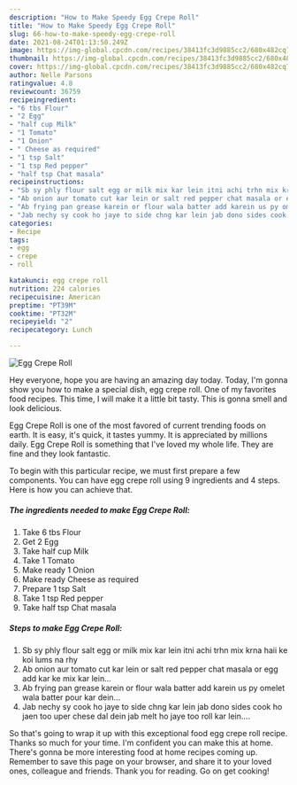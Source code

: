 ```yaml
---
description: "How to Make Speedy Egg Crepe Roll"
title: "How to Make Speedy Egg Crepe Roll"
slug: 66-how-to-make-speedy-egg-crepe-roll
date: 2021-08-24T01:13:50.249Z
image: https://img-global.cpcdn.com/recipes/38413fc3d9885cc2/680x482cq70/egg-crepe-roll-recipe-main-photo.jpg
thumbnail: https://img-global.cpcdn.com/recipes/38413fc3d9885cc2/680x482cq70/egg-crepe-roll-recipe-main-photo.jpg
cover: https://img-global.cpcdn.com/recipes/38413fc3d9885cc2/680x482cq70/egg-crepe-roll-recipe-main-photo.jpg
author: Nelle Parsons
ratingvalue: 4.8
reviewcount: 36759
recipeingredient:
- "6 tbs Flour"
- "2 Egg"
- "half cup Milk"
- "1 Tomato"
- "1 Onion"
- " Cheese as required"
- "1 tsp Salt"
- "1 tsp Red pepper"
- "half tsp Chat masala"
recipeinstructions:
- "Sb sy phly flour salt egg or milk mix kar lein itni achi trhn mix krna haii ke koi lums na rhy"
- "Ab onion aur tomato cut kar lein or salt red pepper chat masala or egg add kar ke mix kar lein..."
- "Ab frying pan grease karein or flour wala batter add karein us py omelet wala batter pour kar dein..."
- "Jab nechy sy cook ho jaye to side chng kar lein jab dono sides cook ho jaen too uper chese dal dein jab melt ho jaye too roll kar lein...."
categories:
- Recipe
tags:
- egg
- crepe
- roll

katakunci: egg crepe roll 
nutrition: 224 calories
recipecuisine: American
preptime: "PT39M"
cooktime: "PT32M"
recipeyield: "2"
recipecategory: Lunch

---
```



![Egg Crepe Roll](https://img-global.cpcdn.com/recipes/38413fc3d9885cc2/680x482cq70/egg-crepe-roll-recipe-main-photo.jpg)

Hey everyone, hope you are having an amazing day today. Today, I'm gonna show you how to make a special dish, egg crepe roll. One of my favorites food recipes. This time, I will make it a little bit tasty. This is gonna smell and look delicious.



Egg Crepe Roll is one of the most favored of current trending foods on earth. It is easy, it's quick, it tastes yummy. It is appreciated by millions daily. Egg Crepe Roll is something that I've loved my whole life. They are fine and they look fantastic.


To begin with this particular recipe, we must first prepare a few components. You can have egg crepe roll using 9 ingredients and 4 steps. Here is how you can achieve that.

<!--inarticleads1-->

##### The ingredients needed to make Egg Crepe Roll:

1. Take 6 tbs Flour
1. Get 2 Egg
1. Take half cup Milk
1. Take 1 Tomato
1. Make ready 1 Onion
1. Make ready  Cheese as required
1. Prepare 1 tsp Salt
1. Take 1 tsp Red pepper
1. Take half tsp Chat masala




<!--inarticleads2-->

##### Steps to make Egg Crepe Roll:

1. Sb sy phly flour salt egg or milk mix kar lein itni achi trhn mix krna haii ke koi lums na rhy
1. Ab onion aur tomato cut kar lein or salt red pepper chat masala or egg add kar ke mix kar lein...
1. Ab frying pan grease karein or flour wala batter add karein us py omelet wala batter pour kar dein...
1. Jab nechy sy cook ho jaye to side chng kar lein jab dono sides cook ho jaen too uper chese dal dein jab melt ho jaye too roll kar lein....




So that's going to wrap it up with this exceptional food egg crepe roll recipe. Thanks so much for your time. I'm confident you can make this at home. There's gonna be more interesting food at home recipes coming up. Remember to save this page on your browser, and share it to your loved ones, colleague and friends. Thank you for reading. Go on get cooking!
